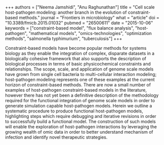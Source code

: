 +++
authors = ["Neema Jamshidi", "Anu Raghunathan"]
title = "Cell scale host-pathogen modeling: another branch in the evolution of constraint-based methods."
journal = "Frontiers in microbiology"
what = "article"
doi = "10.3389/fmicb.2015.01032"
pubmed = "26500611"
date = "2015-10-06"
keywords = ["constraint-based model", "flux balance analysis", "host-pathogen", "mathematical models", "omics-technologies", "optimization methods", "salmonella typhimurium", "tuberculosis"]
+++

Constraint-based models have become popular methods for systems biology as they enable the integration of complex, disparate datasets in a biologically cohesive framework that also supports the description of biological processes in terms of basic physicochemical constraints and relationships. The scope, scale, and application of genome scale models have grown from single cell bacteria to multi-cellular interaction modeling; host-pathogen modeling represents one of these examples at the current horizon of constraint-based methods. There are now a small number of examples of host-pathogen constraint-based models in the literature, however there has not yet been a definitive description of the methodology required for the functional integration of genome scale models in order to generate simulation capable host-pathogen models. Herein we outline a systematic procedure to produce functional host-pathogen models, highlighting steps which require debugging and iterative revisions in order to successfully build a functional model. The construction of such models will enable the exploration of host-pathogen interactions by leveraging the growing wealth of omic data in order to better understand mechanism of infection and identify novel therapeutic strategies.